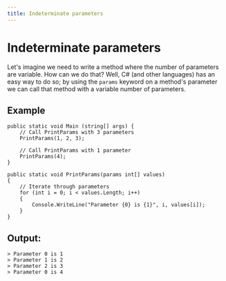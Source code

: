 ```yaml
---
title: Indeterminate parameters
---
```


# Indeterminate parameters

Let's imagine we need to write a method where the number of parameters are variable. How can we do that? Well, C# (and other languages) has an easy way to do so; by using the `params` keyword on a method's parameter we can call that method with a variable number of parameters. 

## Example
```
public static void Main (string[] args) {
	// Call PrintParams with 3 parameters
	PrintParams(1, 2, 3);
	
	// Call PrintParams with 1 parameter
	PrintParams(4);
}

public static void PrintParams(params int[] values)
{
	// Iterate through parameters
	for (int i = 0; i < values.Length; i++)
	{
		Console.WriteLine("Parameter {0} is {1}", i, values[i]);
	}
}
```

## Output:
```
> Parameter 0 is 1
> Parameter 1 is 2
> Parameter 2 is 3
> Parameter 0 is 4
```
